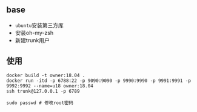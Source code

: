 
## base

- `ubuntu`安装第三方库
- 安装oh-my-zsh
- 新建trunk用户

## 使用

```shell script
docker build -t owner:18.04 .
docker run -itd -p 6788:22 -p 9090:9090 -p 9990:9990 -p 9991:9991 -p 9992:9992 --name=u18 owner:18.04
ssh trunk@127.0.0.1 -p 6789
```


```shell script
sudo passwd # 修改root密码
```
